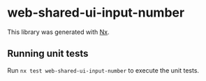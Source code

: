 # web-shared-ui-input-number

This library was generated with [Nx](https://nx.dev).

## Running unit tests

Run `nx test web-shared-ui-input-number` to execute the unit tests.

